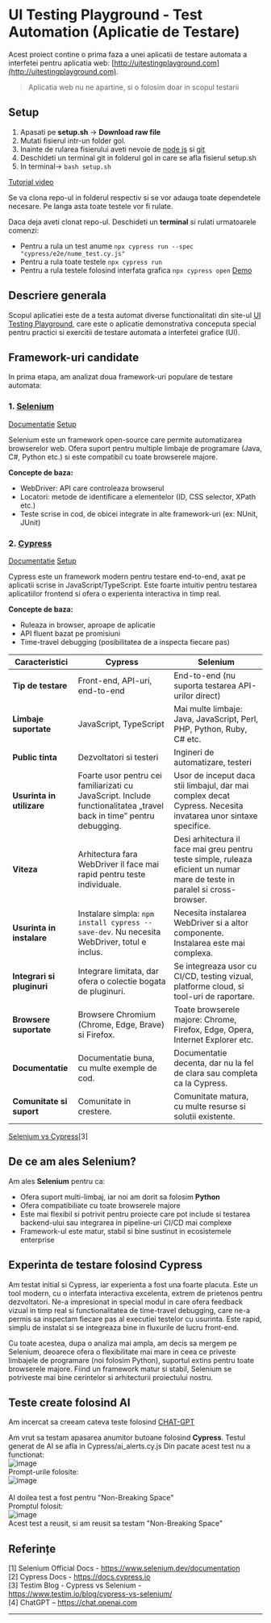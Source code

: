 # UI Testing Playground - Test Automation (Aplicatie de Testare)

Acest proiect contine o prima faza a unei aplicatii de testare automata a interfetei pentru aplicatia web: [http://uitestingplayground.com](http://uitestingplayground.com).

> Aplicatia web nu ne apartine, si o folosim doar in scopul testarii

## Setup
1. Apasati pe **setup.sh** -> **Download raw file**
2. Mutati fisierul intr-un folder gol.
3. Inainte de rularea fisierului aveti nevoie de [node js](https://nodejs.org/en) si [git](https://git-scm.com/downloads)
4. Deschideti un terminal git in folderul gol in care se afla fisierul setup.sh
5. In terminal-> ``bash setup.sh``

[Tutorial video](https://www.youtube.com/watch?v=Yc4wgG6KJAw)


Se va clona repo-ul in folderul respectiv si se vor adauga toate dependetele necesare. Pe langa asta toate testele vor fi rulate.

Daca deja aveti clonat repo-ul.
Deschideti un **terminal** si rulati urmatoarele comenzi:
- Pentru a rula un test anume ``npx cypress run --spec "cypress/e2e/nume_test.cy.js"``
- Pentru a rula toate testele ``npx cypress run``
- Pentru a rula testele folosind interfata grafica ``npx cypress open``
[Demo](https://www.youtube.com/watch?v=qGcGWmhK5-o)

## Descriere generala

Scopul aplicatiei este de a testa automat diverse functionalitati din site-ul [UI Testing Playground](http://uitestingplayground.com), care este o aplicatie demonstrativa conceputa special pentru practici si exercitii de testare automata a interfetei grafice (UI).

## Framework-uri candidate

In prima etapa, am analizat doua framework-uri populare de testare automata:

### 1. [Selenium](https://www.selenium.dev/)
[Documentatie](https://selenium-python.readthedocs.io)
[Setup](https://selenium-python.readthedocs.io/installation.html)

Selenium este un framework open-source care permite automatizarea browserelor web. Ofera suport pentru multiple limbaje de programare (Java, C#, Python etc.) si este compatibil cu toate browserele majore.

**Concepte de baza:**
- WebDriver: API care controleaza browserul
- Locatori: metode de identificare a elementelor (ID, CSS selector, XPath etc.)
- Teste scrise in cod, de obicei integrate in alte framework-uri (ex: NUnit, JUnit)

### 2. [Cypress](https://www.cypress.io/)
[Documentatie](https://docs.cypress.io/app/get-started/why-cypress)
[Setup](https://docs.cypress.io/app/get-started/install-cypress)

Cypress este un framework modern pentru testare end-to-end, axat pe aplicatii scrise in JavaScript/TypeScript. Este foarte intuitiv pentru testarea aplicatiilor frontend si ofera o experienta interactiva in timp real.

**Concepte de baza:**
- Ruleaza in browser, aproape de aplicatie
- API fluent bazat pe promisiuni
- Time-travel debugging (posibilitatea de a inspecta fiecare pas)

| Caracteristici              | **Cypress**                                                                                                                                         | **Selenium**                                                                                                                                                           |
|----------------------------|------------------------------------------------------------------------------------------------------------------------------------------------------|------------------------------------------------------------------------------------------------------------------------------------------------------------------------|
| **Tip de testare**          | Front-end, API-uri, end-to-end                                                                                                                      | End-to-end (nu suporta testarea API-urilor direct)                                                                                                                     |
| **Limbaje suportate**       | JavaScript, TypeScript                                                                                                                              | Mai multe limbaje: Java, JavaScript, Perl, PHP, Python, Ruby, C# etc.                                                                                                  |
| **Public tinta**            | Dezvoltatori si testeri                                                                                                                              | Ingineri de automatizare, testeri                                                                                                                                        |
| **Usurinta in utilizare**   | Foarte usor pentru cei familiarizati cu JavaScript. Include functionalitatea „travel back in time” pentru debugging.                               | Usor de inceput daca stii limbajul, dar mai complex decat Cypress. Necesita invatarea unor sintaxe specifice.                                                          |
| **Viteza**                  | Arhitectura fara WebDriver il face mai rapid pentru teste individuale.                                                                              | Desi arhitectura il face mai greu pentru teste simple, ruleaza eficient un numar mare de teste in paralel si cross-browser.                                           |
| **Usurinta in instalare**   | Instalare simpla: `npm install cypress --save-dev`. Nu necesita WebDriver, totul e inclus.                                                          | Necesita instalarea WebDriver si a altor componente. Instalarea este mai complexa.                                                                                     |
| **Integrari si pluginuri**  | Integrare limitata, dar ofera o colectie bogata de pluginuri.                                                                                       | Se integreaza usor cu CI/CD, testing vizual, platforme cloud, si tool-uri de raportare.                                                                                |
| **Browsere suportate**      | Browsere Chromium (Chrome, Edge, Brave) si Firefox.                                                                                                 | Toate browserele majore: Chrome, Firefox, Edge, Opera, Internet Explorer etc.                                                                                           |
| **Documentatie**            | Documentatie buna, cu multe exemple de cod.                                                                                                         | Documentatie decenta, dar nu la fel de clara sau completa ca la Cypress.                                                                                               |
| **Comunitate si suport**    | Comunitate in crestere.                                                                                                                              | Comunitate matura, cu multe resurse si solutii existente.                                                                                                               |

[Selenium vs Cypress](https://www.testim.io/blog/cypress-vs-selenium/)[3]

## De ce am ales Selenium?

Am ales **Selenium** pentru ca:
- Ofera suport multi-limbaj, iar noi am dorit sa folosim **Python**
- Ofera compatibiliate cu toate browserele majore
- Este mai flexibil si potrivit pentru proiecte care pot include si testarea backend-ului sau integrarea in pipeline-uri CI/CD mai complexe
- Framework-ul este matur, stabil si bine sustinut in ecosistemele enterprise

## Experinta de testare folosind Cypress
Am testat initial si Cypress, iar experienta a fost una foarte placuta. Este un tool modern, cu o interfata interactiva excelenta, extrem de prietenos pentru dezvoltatori. Ne-a impresionat in special modul in care ofera feedback vizual in timp real si functionalitatea de time-travel debugging, care ne-a permis sa inspectam fiecare pas al executiei testelor cu usurinta. Este rapid, simplu de instalat si se integreaza bine in fluxurile de lucru front-end.

Cu toate acestea, dupa o analiza mai ampla, am decis sa mergem pe Selenium, deoarece ofera o flexibilitate mai mare in ceea ce priveste limbajele de programare (noi folosim Python), suportul extins pentru toate browserele majore. Fiind un framework matur si stabil, Selenium se potriveste mai bine cerintelor si arhitecturii proiectului nostru.


## Teste create folosind AI

Am incercat sa creeam cateva teste folosind [CHAT-GPT](https://chatgpt.com/share/68264646-44c8-800a-919f-4893befb1e8d)

Am vrut sa testam apasarea anumitor butoane folosind __Cypress__.
Testul generat de AI se afla in Cypress/ai_alerts.cy.js
Din pacate acest test nu a functionat:
<br>
![image](https://github.com/user-attachments/assets/14ec9f51-9720-4948-96bc-2a5ad702cd65)
<br>
Prompt-urile folosite:
<br>
![image](https://github.com/user-attachments/assets/372158f7-187e-4d48-a563-9544960e6797)
<br>
<br>
Al doilea test a fost pentru "Non-Breaking Space"
<br>
Promptul folosit:
<br>
![image](https://github.com/user-attachments/assets/3dc9b6e9-1346-4b7c-bd8c-5c5b63d33e43)
<br>
Acest test a reusit, si am reusit sa testam "Non-Breaking Space"
<br>



## Referințe

[1] Selenium Official Docs - https://www.selenium.dev/documentation
<br>
[2] Cypress Docs - https://docs.cypress.io
<br>
[3] Testim Blog - Cypress vs Selenium - https://www.testim.io/blog/cypress-vs-selenium/
<br>
[4] ChatGPT – https://chat.openai.com

---


